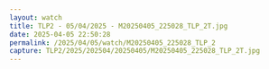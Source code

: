 ```yaml
---
layout: watch
title: TLP2 - 05/04/2025 - M20250405_225028_TLP_2T.jpg
date: 2025-04-05 22:50:28
permalink: /2025/04/05/watch/M20250405_225028_TLP_2
capture: TLP2/2025/202504/20250405/M20250405_225028_TLP_2T.jpg
---
```

